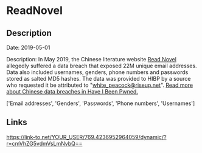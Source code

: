 # ReadNovel

## Description

Date: 2019-05-01

Description:
In May 2019, the Chinese literature website <a href="https://www.readnovel.com/" target="_blank" rel="noopener">Read Novel</a> allegedly suffered a data breach that exposed 22M unique email addresses. Data also included usernames, genders, phone numbers and passwords stored as salted MD5 hashes. The data was provided to HIBP by a source who requested it be attributed to &quot;white_peacock@riseup.net&quot;. <a href="https://www.troyhunt.com/handling-chinese-data-breaches-in-have-i-been-pwned/" target="_blank" rel="noopener">Read more about Chinese data breaches in Have I Been Pwned.</a>


['Email addresses', 'Genders', 'Passwords', 'Phone numbers', 'Usernames']

## Links

https://link-to.net/YOUR_USER/769.4236952964059/dynamic/?r=cmVhZG5vdmVsLmNvbQ==